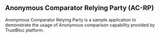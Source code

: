 ## Anonymous Comparator Relying Party (AC-RP)

Anonymous Comparator Relying Party is a sample application to demonstrate the usage of Anonymous comparison capability 
provided by TrustBloc platform. 
 
